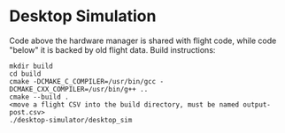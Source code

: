 # Desktop Simulation

Code above the hardware manager is shared with flight code, while code "below" it is backed by old flight data. Build instructions:


```
mkdir build
cd build 
cmake -DCMAKE_C_COMPILER=/usr/bin/gcc -DCMAKE_CXX_COMPILER=/usr/bin/g++ ..
cmake --build .
<move a flight CSV into the build directory, must be named output-post.csv>
./desktop-simulator/desktop_sim
```
